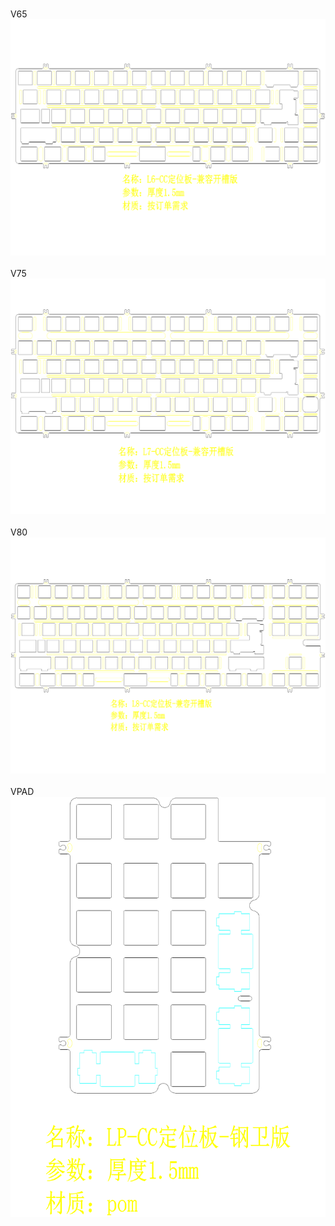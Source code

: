 <br/>V65<br/>![image](./V65.png)<br/>
<br/>V75<br/>![image](./V75.png)<br/>
<br/>V80<br/>![image](./V80.png)<br/>
<br/>VPAD<br/>![image](./VPAD.png)<br/>
